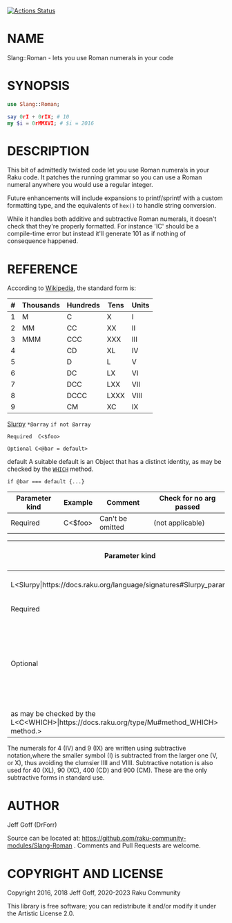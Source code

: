 [![Actions Status](https://github.com/librasteve/Slang-Roman/workflows/test/badge.svg)](https://github.com/librasteve/Slang-Roman/actions)

NAME
====

Slang::Roman - lets you use Roman numerals in your code

SYNOPSIS
========

```raku
use Slang::Roman;

say 0rI + 0rIX; # 10
my $i = 0rMMXVI; # $i = 2016
```

DESCRIPTION
===========

This bit of admittedly twisted code let you use Roman numerals in your Raku code. It patches the running grammar so you can use a Roman numeral anywhere you would use a regular integer.

Future enhancements will include expansions to printf/sprintf with a custom formatting type, and the equivalents of `hex()` to handle string conversion.

While it handles both additive and subtractive Roman numerals, it doesn't check that they're properly formatted. For instance 'IC' should be a compile-time error but instead it'll generate 101 as if nothing of consequence happened.

REFERENCE
=========

According to [Wikipedia](https://en.wikipedia.org/wiki/Roman_numerals), the standard form is:

<table class="pod-table">
<thead><tr>
<th>#</th> <th>Thousands</th> <th>Hundreds</th> <th>Tens</th> <th>Units</th>
</tr></thead>
<tbody>
<tr> <td>1</td> <td>M</td> <td>C</td> <td>X</td> <td>I</td> </tr> <tr> <td>2</td> <td>MM</td> <td>CC</td> <td>XX</td> <td>II</td> </tr> <tr> <td>3</td> <td>MMM</td> <td>CCC</td> <td>XXX</td> <td>III</td> </tr> <tr> <td>4</td> <td></td> <td>CD</td> <td>XL</td> <td>IV</td> </tr> <tr> <td>5</td> <td></td> <td>D</td> <td>L</td> <td>V</td> </tr> <tr> <td>6</td> <td></td> <td>DC</td> <td>LX</td> <td>VI</td> </tr> <tr> <td>7</td> <td></td> <td>DCC</td> <td>LXX</td> <td>VII</td> </tr> <tr> <td>8</td> <td></td> <td>DCCC</td> <td>LXXX</td> <td>VIII</td> </tr> <tr> <td>9</td> <td></td> <td>CM</td> <td>XC</td> <td>IX</td> </tr>
</tbody>
</table>

[Slurpy](https://docs.raku.org/language/signatures#Slurpy_parameters) `*@array` `if not @array`

    Required  C<$foo> 

    Optional C<@bar = default>

default A suitable default is an Object that has a distinct identity, as may be checked by the [`WHICH`](https://docs.raku.org/type/Mu#method_WHICH) method.

`if @bar === default {...}`

<table class="pod-table">
<thead><tr>
<th>Parameter kind</th> <th>Example</th> <th>Comment</th> <th>Check for no arg passed</th>
</tr></thead>
<tbody>
<tr> <td>Required</td> <td>C&lt;$foo&gt;</td> <td>Can&#39;t be omitted</td> <td>(not applicable)</td> </tr>
</tbody>
</table>

<table class="pod-table">
<thead><tr>
<th>Parameter kind</th> <th>Example</th> <th>Comment</th> <th>Check for no arg passed</th>
</tr></thead>
<tbody>
<tr> <td>L&lt;Slurpy|https://docs.raku.org/language/signatures#Slurpy_parameters&gt;</td> <td>C&lt;*@array&gt;</td> <td>Don&#39;t check using C&lt;.defined&gt;</td> <td>C&lt;if not @array&gt;</td> </tr> <tr> <td>Required</td> <td>C&lt;$foo&gt;</td> <td>Can&#39;t be omitted</td> <td>(not applicable)</td> </tr> <tr> <td>Optional</td> <td>C&lt;@bar = default&gt;</td> <td>Pick, and check, a suitable default N&lt;A suitable default is an Object that has a distinct identity,</td> <td></td> </tr> <tr> <td>as may be checked by the L&lt;C&lt;WHICH&gt;|https://docs.raku.org/type/Mu#method_WHICH&gt; method.&gt;</td> <td>C&lt;if @bar === default {...}&gt;</td> <td></td> <td></td> </tr>
</tbody>
</table>

The numerals for 4 (IV) and 9 (IX) are written using subtractive notation,where the smaller symbol (I) is subtracted from the larger one (V, or X), thus avoiding the clumsier IIII and VIIII. Subtractive notation is also used for 40 (XL), 90 (XC), 400 (CD) and 900 (CM). These are the only subtractive forms in standard use.

AUTHOR
======

Jeff Goff (DrForr)

Source can be located at: https://github.com/raku-community-modules/Slang-Roman . Comments and Pull Requests are welcome.

COPYRIGHT AND LICENSE
=====================

Copyright 2016, 2018 Jeff Goff, 2020-2023 Raku Community

This library is free software; you can redistribute it and/or modify it under the Artistic License 2.0.

